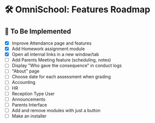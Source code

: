 # 🛠️ OmniSchool: Features Roadmap

## 🚧 To Be Implemented

- [X] Improve Attendance page and features
- [X] Add Homework assignment module
- [X] Open all internal links in a new window/tab 
- [ ] Add Parents Meeting feature (scheduling, notes)
- [ ] Display "Who gave the consequence" in conduct logs
- [ ] "About" page
- [ ] Choose date for each assessment when grading
- [ ] Accounting
- [ ] HR
- [ ] Reception Type User
- [ ] Announcements
- [ ] Parents Interface
- [ ] Add and remove modules with just a button
- [ ] Make an installer 
